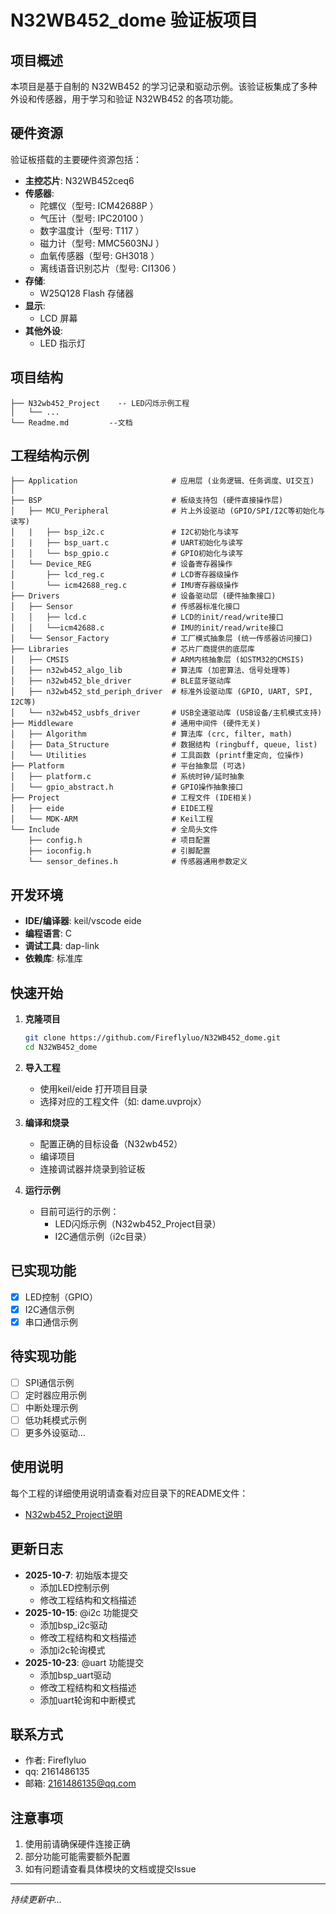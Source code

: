# N32WB452_dome 验证板项目

## 项目概述

本项目是基于自制的 N32WB452 的学习记录和驱动示例。该验证板集成了多种外设和传感器，用于学习和验证 N32WB452 的各项功能。

## 硬件资源

验证板搭载的主要硬件资源包括：

- **主控芯片**: N32WB452ceq6
- **传感器**:
  - 陀螺仪（型号: ICM42688P ）
  - 气压计（型号: IPC20100 ）
  - 数字温度计（型号: T117 ）
  - 磁力计（型号: MMC5603NJ ）
  - 血氧传感器（型号: GH3018 ）
  - 离线语音识别芯片（型号: CI1306 ）
- **存储**:
  - W25Q128 Flash 存储器
- **显示**:
  - LCD 屏幕
- **其他外设**:
  - LED 指示灯

## 项目结构

```
├── N32wb452_Project    -- LED闪烁示例工程
│   └── ...             
└── Readme.md         --文档
```
## 工程结构示例
```
├── Application                     # 应用层 (业务逻辑、任务调度、UI交互)
│   
├── BSP                             # 板级支持包 (硬件直接操作层)
│   ├── MCU_Peripheral              # 片上外设驱动 (GPIO/SPI/I2C等初始化与读写)
│   |   ├── bsp_i2c.c               # I2C初始化与读写
│   |   ├── bsp_uart.c              # UART初始化与读写
│   │   └── bsp_gpio.c              # GPIO初始化与读写
│   └── Device_REG                  # 设备寄存器操作
│       ├── lcd_reg.c               # LCD寄存器级操作
│       └── icm42688_reg.c          # IMU寄存器级操作
├── Drivers                         # 设备驱动层 (硬件抽象接口)
│   ├── Sensor                      # 传感器标准化接口 
│   │   ├── lcd.c                   # LCD的init/read/write接口
│   │   └──icm42688.c               # IMU的init/read/write接口
│   └── Sensor_Factory              # 工厂模式抽象层 (统一传感器访问接口)
├── Libraries                       # 芯片厂商提供的底层库 
│   ├── CMSIS                       # ARM内核抽象层 (如STM32的CMSIS)
│   ├── n32wb452_algo_lib           # 算法库 (加密算法、信号处理等)
│   ├── n32wb452_ble_driver         # BLE蓝牙驱动库
│   ├── n32wb452_std_periph_driver  # 标准外设驱动库 (GPIO, UART, SPI, I2C等)
│   └── n32wb452_usbfs_driver       # USB全速驱动库 (USB设备/主机模式支持)
├── Middleware                      # 通用中间件 (硬件无关)
│   ├── Algorithm                   # 算法库 (crc, filter, math)
│   ├── Data_Structure              # 数据结构 (ringbuff, queue, list)
│   └── Utilities                   # 工具函数 (printf重定向, 位操作)
├── Platform                        # 平台抽象层 (可选)
│   ├── platform.c                  # 系统时钟/延时抽象
│   └── gpio_abstract.h             # GPIO操作抽象接口
├── Project                         # 工程文件 (IDE相关)
│   ├── eide                        # EIDE工程
│   └── MDK-ARM                     # Keil工程
└── Include                         # 全局头文件 
    ├── config.h                    # 项目配置
    ├── ioconfig.h                  # 引脚配置
    └── sensor_defines.h            # 传感器通用参数定义

```

## 开发环境


- **IDE/编译器**: keil/vscode eide
- **编程语言**: C
- **调试工具**: dap-link
- **依赖库**: 标准库

## 快速开始

1. **克隆项目**
   ```bash
   git clone https://github.com/Fireflyluo/N32WB452_dome.git
   cd N32WB452_dome
   ```

2. **导入工程**
   - 使用keil/eide 打开项目目录
   - 选择对应的工程文件（如: dame.uvprojx）

3. **编译和烧录**
   - 配置正确的目标设备（N32wb452）
   - 编译项目
   - 连接调试器并烧录到验证板

4. **运行示例**
   - 目前可运行的示例：
     - LED闪烁示例（N32wb452_Project目录）
     - I2C通信示例（i2c目录）


## 已实现功能

- [x] LED控制（GPIO）
- [x] I2C通信示例
- [x] 串口通信示例

## 待实现功能

- [ ] SPI通信示例
- [ ] 定时器应用示例
- [ ] 中断处理示例
- [ ] 低功耗模式示例
- [ ] 更多外设驱动...

## 使用说明

每个工程的详细使用说明请查看对应目录下的README文件：

- [N32wb452_Project说明](N32wb452_Project/readme.md)


## 更新日志

- **2025-10-7**: 初始版本提交
  - 添加LED控制示例
  - 修改工程结构和文档描述
- **2025-10-15**: @i2c 功能提交
  - 添加bsp_i2c驱动
  - 修改工程结构和文档描述
  - 添加i2c轮询模式
- **2025-10-23**: @uart 功能提交
  - 添加bsp_uart驱动
  - 修改工程结构和文档描述
  - 添加uart轮询和中断模式

## 联系方式

- 作者: Fireflyluo
- qq: 2161486135
- 邮箱: 2161486135@qq.com

## 注意事项

1. 使用前请确保硬件连接正确
2. 部分功能可能需要额外配置
3. 如有问题请查看具体模块的文档或提交Issue

---

*持续更新中...*
